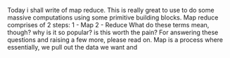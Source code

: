 Today i shall write of map reduce.
This is really great to use to do some massive computations using some primitive building blocks.
Map reduce comprises of 2 steps:
  1  - Map 
  2  - Reduce
What do these terms mean, though? why is it so popular? is this worth the pain? For answering these questions and raising a few more, please read on.
Map is a process where essentially, we pull out the data we want and 
<!--stackedit_data:
eyJoaXN0b3J5IjpbLTE4OTI5MjA3NjgsLTE3NDI2MDkyMjksLT
EyNDI5OTAxNjZdfQ==
-->